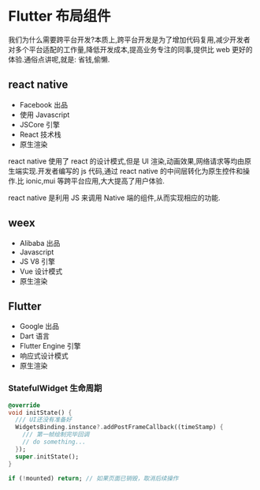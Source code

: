 # Flutter 布局组件

我们为什么需要跨平台开发?本质上,跨平台开发是为了增加代码复用,减少开发者对多个平台适配的工作量,降低开发成本,提高业务专注的同事,提供比 web 更好的体验.通俗点讲呢,就是: 省钱,偷懒.

## react native

- Facebook 出品
- 使用 Javascript
- JSCore 引擎
- React 技术栈
- 原生渲染

react native 使用了 react 的设计模式,但是 UI 渲染,动画效果,网络请求等均由原生端实现.开发者编写的 js 代码,通过 react native 的中间层转化为原生控件和操作.比 ionic,mui 等跨平台应用,大大提高了用户体验.

react native 是利用 JS 来调用 Native 端的组件,从而实现相应的功能.

## weex

- Alibaba 出品
- Javascript
- JS V8 引擎
- Vue 设计模式
- 原生渲染

## Flutter

- Google 出品
- Dart 语言
- Flutter Engine 引擎
- 响应式设计模式
- 原生渲染

### StatefulWidget 生命周期

```dart
@override
void initState() {
  /// UI还没有准备好
  WidgetsBinding.instance?.addPostFrameCallback((timeStamp) {
    /// 第一帧绘制完毕回调
    // do something...
  });
  super.initState();
}

if (!mounted) return; // 如果页面已销毁，取消后续操作
```
